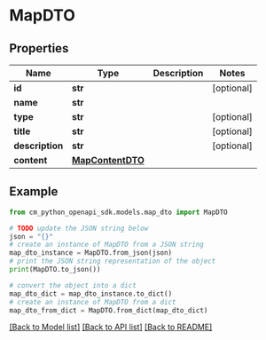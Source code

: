 # MapDTO


## Properties

Name | Type | Description | Notes
------------ | ------------- | ------------- | -------------
**id** | **str** |  | [optional] 
**name** | **str** |  | 
**type** | **str** |  | [optional] 
**title** | **str** |  | [optional] 
**description** | **str** |  | [optional] 
**content** | [**MapContentDTO**](MapContentDTO.md) |  | 

## Example

```python
from cm_python_openapi_sdk.models.map_dto import MapDTO

# TODO update the JSON string below
json = "{}"
# create an instance of MapDTO from a JSON string
map_dto_instance = MapDTO.from_json(json)
# print the JSON string representation of the object
print(MapDTO.to_json())

# convert the object into a dict
map_dto_dict = map_dto_instance.to_dict()
# create an instance of MapDTO from a dict
map_dto_from_dict = MapDTO.from_dict(map_dto_dict)
```
[[Back to Model list]](../README.md#documentation-for-models) [[Back to API list]](../README.md#documentation-for-api-endpoints) [[Back to README]](../README.md)



